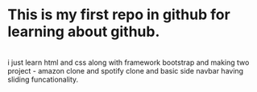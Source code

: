 # This is my first repo in github for learning about github.
<br>
i just learn html and css along with framework bootstrap and making two project - amazon clone and spotify clone and basic side navbar having sliding funcationality.
